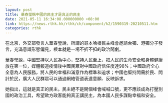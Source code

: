 ```yaml
---
layout: post
title: 華春瑩稱中國的民主才是真正的民主
date: 2021-05-11 16:34:08.000000000 +08:00
link: https://news.rthk.hk/rthk/ch/component/k2/1590319-20210511.htm
categories: rthk
---
```


在北京，外交部發言人華春瑩說，所謂的哥本哈根民主峰會邀請台獨、港獨分子發言，充滿意識形態偏見，根本就是一場不折不扣的政治鬧劇。

華春瑩說，中國堅持以人民為中心，堅持人民至上，把人民的生命安全和身體健康放在第一位，媒體報道疫情後中國民眾對中國政府信任度達98%；中國政府全心全意為人民服務，將人民的幸福和滿意作為標準和追求；中國也堅持問需於民、問計於民，廣大人民群眾可以通過網絡管道表達意願、反映訴求。

她指出，這就是真正的民主。民主絕不是開個峰會喊喊口號，更不應該成為打壓別國的政治工具，希望歐方政客能夠真正講民主，為本國人民多謀點幸福和安全。
